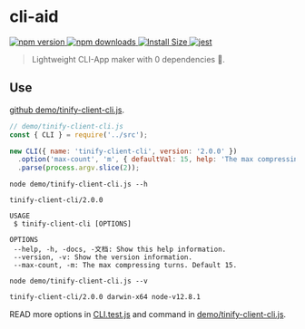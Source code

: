 # cli-aid

<p>
  <a href="https://www.npmjs.com/package/cli-aid">
    <img src="https://img.shields.io/npm/v/cli-aid.svg" alt="npm version" />
  </a>
  <a href="https://www.npmjs.com/package/cli-aid">
    <img src="https://img.shields.io/npm/dm/cli-aid.svg" alt="npm downloads" />
  </a>
  <a href="https://packagephobia.now.sh/result?p=cli-aid" rel="nofollow">
    <img src="https://packagephobia.now.sh/badge?p=cli-aid" alt="Install Size">
  </a>
  <a href="https://github.com/legend80s/cli-aid/blob/main/src/CLI.test.js">
    <img src="https://badgen.net/badge/passed/jest/green" alt="jest" />
  </a>
</p>

> Lightweight CLI-App maker with 0 dependencies 🚀.

## Use

[github demo/tinify-client-cli.js](https://github.com/legend80s/cli-aid/blob/main/demo/tinify-client-cli.js).

```javascript
// demo/tinify-client-cli.js
const { CLI } = require('../src');

new CLI({ name: 'tinify-client-cli', version: '2.0.0' })
  .option('max-count', 'm', { defaultVal: 15, help: 'The max compressing turns. Default 15.' })
  .parse(process.argv.slice(2));
```

`node demo/tinify-client-cli.js --h`

```text
tinify-client-cli/2.0.0

USAGE
 $ tinify-client-cli [OPTIONS]

OPTIONS
 --help, -h, -docs, -文档: Show this help information.
 --version, -v: Show the version information.
 --max-count, -m: The max compressing turns. Default 15.
```

`node demo/tinify-client-cli.js --v`

```sh
tinify-client-cli/2.0.0 darwin-x64 node-v12.8.1
```

READ more options in [CLI.test.js](https://github.com/legend80s/cli-aid/blob/main/test/CLI.test.js) and command in [demo/tinify-client-cli.js](https://github.com/legend80s/cli-aid/blob/main/demo/tinify-client-cli.js).
